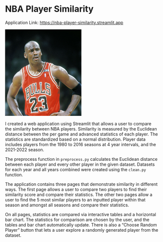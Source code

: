 # NBA Player Similarity

Application Link: https://nba-player-similarity.streamlit.app

<p align="left">
<img src="https://github.com/joshphelan/nba-player-similarity/blob/main/raw_data/MJ.jpg?raw=true" width="250" />
</p>

I created a web application using Streamlit that allows a user to compare the similarity between NBA players. Similarity is measured by the Euclidean distance between the per game and advanced statistics of each player. The statistics are standardized based on a normal distribution. Player data includes players from the 1980 to 2016 seasons at 4 year intervals, and the 2021-2022 season.

The preprocess function in `preprocess.py` calculates the Euclidean distance between each player and every other player in the given dataset. Datasets for each year and all years combined were created using the `clean.py` function.

The application contains three pages that demonstrate similarity in different ways. The first page allows a user to compare two players to find their similarity score and compare their statistics. The other two pages allow a user to find the 5 most similar players to an inputted player within that season and amongst all seasons and compare their statistics.

On all pages, statistics are compared via interactive tables and a horizontal bar chart. The statistics for comparison are chosen by the user, and the tables and bar chart automatically update. There is also a “Choose Random Player” button that lets a user explore a randomly generated player from the dataset.
